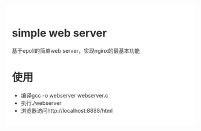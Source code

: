 <div style="padding:18px;max-width: 1024px;margin:0 auto;background-color:#fff;color:#333">
<h1>simple web server</h1>

基于epoll的简单web server，实现nginx的最基本功能


<h1>使用</h1>

<ul>
  <li>
    编译gcc -o webserver webserver.c
  </li>
  <li>
    执行./webserver
  </li>
  <li>
    浏览器访问http://localhost:8888/html
  </li>
</ul>
